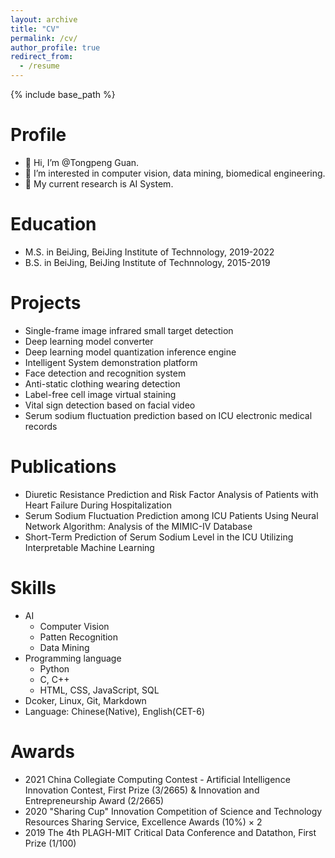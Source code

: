 ```yaml
---
layout: archive
title: "CV"
permalink: /cv/
author_profile: true
redirect_from:
  - /resume
---
```


{% include base_path %}

Profile
======
* 👋 Hi, I’m @Tongpeng Guan.
* 👀 I’m interested in computer vision, data mining, biomedical engineering.
* 🔨 My current research is AI System.

Education
======
* M.S. in BeiJing, BeiJing Institute of Technnology, 2019-2022
* B.S. in BeiJing, BeiJing Institute of Technnology, 2015-2019

Projects
======
* Single-frame image infrared small target detection
* Deep learning model converter
* Deep learning model quantization inference engine
* Intelligent System demonstration platform
* Face detection and recognition system
* Anti-static clothing wearing detection
* Label-free cell image virtual staining
* Vital sign detection based on facial video
* Serum sodium fluctuation prediction based on ICU electronic medical records

Publications
======
* Diuretic Resistance Prediction and Risk Factor Analysis of Patients with Heart Failure During Hospitalization
* Serum Sodium Fluctuation Prediction among ICU Patients Using Neural Network Algorithm: Analysis of the MIMIC-IV Database
* Short-Term Prediction of Serum Sodium Level in the ICU Utilizing Interpretable Machine Learning

Skills
======
* AI
  * Computer Vision
  * Patten Recognition 
  * Data Mining
* Programming language
  * Python 
  * C, C++
  * HTML, CSS, JavaScript, SQL 
* Dcoker, Linux, Git, Markdown
* Language: Chinese(Native), English(CET-6)

Awards
======
* 2021 China Collegiate Computing Contest - Artificial Intelligence Innovation Contest, First Prize (3/2665) & Innovation and Entrepreneurship Award (2/2665)
* 2020 "Sharing Cup" Innovation Competition of Science and Technology Resources Sharing Service, Excellence Awards (10%) × 2
* 2019 The 4th PLAGH-MIT Critical Data Conference and Datathon, First Prize (1/100)